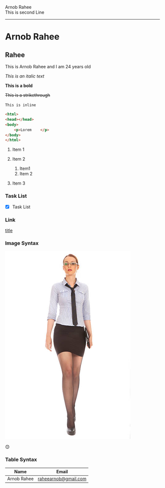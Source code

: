 <!--Markdown-->
Arnob Rahee<br/>
This is second Line 


---
# Arnob Rahee
## Rahee
This is Arnob Rahee and I am 24 years old

_This is an italic text_

__This is a bold__

~~This is a strikethrough~~

`This is inline`
```html
<html>
<head></head>
<body>
    <p>Lorem    </p>
</body>
</html>
```
1. Item 1

2. Item 2
    1. Item1
    2. Item 2
3. Item 3

### Task List
-[x] Task List

### Link
[title](Link)

### Image Syntax
![alt text](./images/istockphoto-184880167-612x612.jpg)

😊


### Table Syntax
| Name | Email |
| ---- | ---    |
|Arnob Rahee| raheearnob@gmail.com|